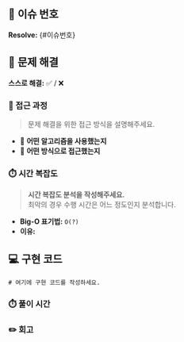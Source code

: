 ## 🚀 이슈 번호

**Resolve:** {#이슈번호}

## 🧩 문제 해결

**스스로 해결:** ✅ / ❌

### 🔎 접근 과정

> 문제 해결을 위한 접근 방식을 설명해주세요.

- 🔹 **어떤 알고리즘을 사용했는지**
- 🔹 **어떤 방식으로 접근했는지**

### ⏱️ 시간 복잡도

> **시간 복잡도 분석을 작성해주세요.**  
> 최악의 경우 수행 시간은 어느 정도인지 분석합니다.

- **Big-O 표기법:** `O(?)`
- **이유:**

## 💻 구현 코드

```
# 여기에 구현 코드를 작성하세요.

```

### ⏱️ 풀이 시간


### ✏️ 회고

